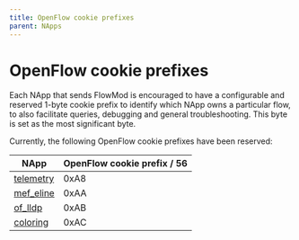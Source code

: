 ```yaml
---
title: OpenFlow cookie prefixes
parent: NApps
---
```


OpenFlow cookie prefixes
========================

Each NApp that sends FlowMod is encouraged to have a configurable and reserved 1-byte cookie prefix to identify which NApp owns a particular flow, to also facilitate queries, debugging and general troubleshooting. This byte is set as the most significant byte.

Currently, the following OpenFlow cookie prefixes have been reserved:

| **NApp**                                           | **OpenFlow cookie prefix / 56** |
|----------------------------------------------------|---------------------------------|
| [telemetry](https://github.com/kytos-ng/telemetry) | 0xA8                            |
| [mef_eline](https://github.com/kytos-ng/mef_eline) | 0xAA                            |
| [of_lldp](https://github.com/kytos-ng/of_lldp)     | 0xAB                            |
| [coloring](https://github.com/kytos-ng/coloring)   | 0xAC                            |
